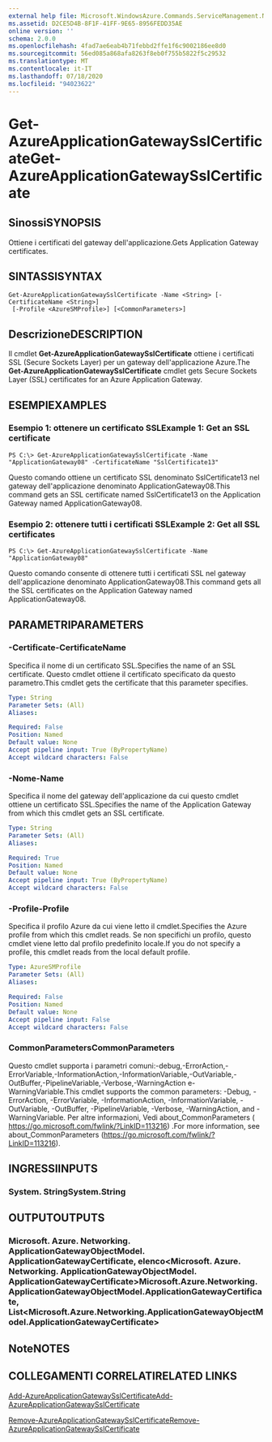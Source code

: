 ```yaml
---
external help file: Microsoft.WindowsAzure.Commands.ServiceManagement.Network.dll-Help.xml
ms.assetid: D2CE5D4B-8F1F-41FF-9E65-8956FEDD35AE
online version: ''
schema: 2.0.0
ms.openlocfilehash: 4fad7ae6eab4b71febbd2ffe1f6c9002186ee8d0
ms.sourcegitcommit: 56ed085a868afa8263f8eb0f755b5822f5c29532
ms.translationtype: MT
ms.contentlocale: it-IT
ms.lasthandoff: 07/18/2020
ms.locfileid: "94023622"
---
```

# <span data-ttu-id="37833-101">Get-AzureApplicationGatewaySslCertificate</span><span class="sxs-lookup"><span data-stu-id="37833-101">Get-AzureApplicationGatewaySslCertificate</span></span>

## <span data-ttu-id="37833-102">Sinossi</span><span class="sxs-lookup"><span data-stu-id="37833-102">SYNOPSIS</span></span>
<span data-ttu-id="37833-103">Ottiene i certificati del gateway dell'applicazione.</span><span class="sxs-lookup"><span data-stu-id="37833-103">Gets Application Gateway certificates.</span></span>

## <span data-ttu-id="37833-104">SINTASSI</span><span class="sxs-lookup"><span data-stu-id="37833-104">SYNTAX</span></span>

```
Get-AzureApplicationGatewaySslCertificate -Name <String> [-CertificateName <String>]
 [-Profile <AzureSMProfile>] [<CommonParameters>]
```

## <span data-ttu-id="37833-105">Descrizione</span><span class="sxs-lookup"><span data-stu-id="37833-105">DESCRIPTION</span></span>
<span data-ttu-id="37833-106">Il cmdlet **Get-AzureApplicationGatewaySslCertificate** ottiene i certificati SSL (Secure Sockets Layer) per un gateway dell'applicazione Azure.</span><span class="sxs-lookup"><span data-stu-id="37833-106">The **Get-AzureApplicationGatewaySslCertificate** cmdlet gets Secure Sockets Layer (SSL) certificates for an Azure Application Gateway.</span></span>

## <span data-ttu-id="37833-107">ESEMPI</span><span class="sxs-lookup"><span data-stu-id="37833-107">EXAMPLES</span></span>

### <span data-ttu-id="37833-108">Esempio 1: ottenere un certificato SSL</span><span class="sxs-lookup"><span data-stu-id="37833-108">Example 1: Get an SSL certificate</span></span>
```
PS C:\> Get-AzureApplicationGatewaySslCertificate -Name "ApplicationGateway08" -CertificateName "SslCertificate13"
```

<span data-ttu-id="37833-109">Questo comando ottiene un certificato SSL denominato SslCertificate13 nel gateway dell'applicazione denominato ApplicationGateway08.</span><span class="sxs-lookup"><span data-stu-id="37833-109">This command gets an SSL certificate named SslCertificate13 on the Application Gateway named ApplicationGateway08.</span></span>

### <span data-ttu-id="37833-110">Esempio 2: ottenere tutti i certificati SSL</span><span class="sxs-lookup"><span data-stu-id="37833-110">Example 2: Get all SSL certificates</span></span>
```
PS C:\> Get-AzureApplicationGatewaySslCertificate -Name "ApplicationGateway08"
```

<span data-ttu-id="37833-111">Questo comando consente di ottenere tutti i certificati SSL nel gateway dell'applicazione denominato ApplicationGateway08.</span><span class="sxs-lookup"><span data-stu-id="37833-111">This command gets all the SSL certificates on the Application Gateway named ApplicationGateway08.</span></span>

## <span data-ttu-id="37833-112">PARAMETRI</span><span class="sxs-lookup"><span data-stu-id="37833-112">PARAMETERS</span></span>

### <span data-ttu-id="37833-113">-Certificate</span><span class="sxs-lookup"><span data-stu-id="37833-113">-CertificateName</span></span>
<span data-ttu-id="37833-114">Specifica il nome di un certificato SSL.</span><span class="sxs-lookup"><span data-stu-id="37833-114">Specifies the name of an SSL certificate.</span></span>
<span data-ttu-id="37833-115">Questo cmdlet ottiene il certificato specificato da questo parametro.</span><span class="sxs-lookup"><span data-stu-id="37833-115">This cmdlet gets the certificate that this parameter specifies.</span></span>

```yaml
Type: String
Parameter Sets: (All)
Aliases: 

Required: False
Position: Named
Default value: None
Accept pipeline input: True (ByPropertyName)
Accept wildcard characters: False
```

### <span data-ttu-id="37833-116">-Nome</span><span class="sxs-lookup"><span data-stu-id="37833-116">-Name</span></span>
<span data-ttu-id="37833-117">Specifica il nome del gateway dell'applicazione da cui questo cmdlet ottiene un certificato SSL.</span><span class="sxs-lookup"><span data-stu-id="37833-117">Specifies the name of the Application Gateway from which this cmdlet gets an SSL certificate.</span></span>

```yaml
Type: String
Parameter Sets: (All)
Aliases: 

Required: True
Position: Named
Default value: None
Accept pipeline input: True (ByPropertyName)
Accept wildcard characters: False
```

### <span data-ttu-id="37833-118">-Profile</span><span class="sxs-lookup"><span data-stu-id="37833-118">-Profile</span></span>
<span data-ttu-id="37833-119">Specifica il profilo Azure da cui viene letto il cmdlet.</span><span class="sxs-lookup"><span data-stu-id="37833-119">Specifies the Azure profile from which this cmdlet reads.</span></span>
<span data-ttu-id="37833-120">Se non specifichi un profilo, questo cmdlet viene letto dal profilo predefinito locale.</span><span class="sxs-lookup"><span data-stu-id="37833-120">If you do not specify a profile, this cmdlet reads from the local default profile.</span></span>

```yaml
Type: AzureSMProfile
Parameter Sets: (All)
Aliases: 

Required: False
Position: Named
Default value: None
Accept pipeline input: False
Accept wildcard characters: False
```

### <span data-ttu-id="37833-121">CommonParameters</span><span class="sxs-lookup"><span data-stu-id="37833-121">CommonParameters</span></span>
<span data-ttu-id="37833-122">Questo cmdlet supporta i parametri comuni:-debug,-ErrorAction,-ErrorVariable,-InformationAction,-InformationVariable,-OutVariable,-OutBuffer,-PipelineVariable,-Verbose,-WarningAction e-WarningVariable.</span><span class="sxs-lookup"><span data-stu-id="37833-122">This cmdlet supports the common parameters: -Debug, -ErrorAction, -ErrorVariable, -InformationAction, -InformationVariable, -OutVariable, -OutBuffer, -PipelineVariable, -Verbose, -WarningAction, and -WarningVariable.</span></span> <span data-ttu-id="37833-123">Per altre informazioni, Vedi about_CommonParameters ( https://go.microsoft.com/fwlink/?LinkID=113216) .</span><span class="sxs-lookup"><span data-stu-id="37833-123">For more information, see about_CommonParameters (https://go.microsoft.com/fwlink/?LinkID=113216).</span></span>

## <span data-ttu-id="37833-124">INGRESSI</span><span class="sxs-lookup"><span data-stu-id="37833-124">INPUTS</span></span>

### <span data-ttu-id="37833-125">System. String</span><span class="sxs-lookup"><span data-stu-id="37833-125">System.String</span></span>

## <span data-ttu-id="37833-126">OUTPUT</span><span class="sxs-lookup"><span data-stu-id="37833-126">OUTPUTS</span></span>

### <span data-ttu-id="37833-127">Microsoft. Azure. Networking. ApplicationGatewayObjectModel. ApplicationGatewayCertificate, elenco<Microsoft. Azure. Networking. ApplicationGatewayObjectModel. ApplicationGatewayCertificate></span><span class="sxs-lookup"><span data-stu-id="37833-127">Microsoft.Azure.Networking.ApplicationGatewayObjectModel.ApplicationGatewayCertificate, List<Microsoft.Azure.Networking.ApplicationGatewayObjectModel.ApplicationGatewayCertificate></span></span>

## <span data-ttu-id="37833-128">Note</span><span class="sxs-lookup"><span data-stu-id="37833-128">NOTES</span></span>

## <span data-ttu-id="37833-129">COLLEGAMENTI CORRELATI</span><span class="sxs-lookup"><span data-stu-id="37833-129">RELATED LINKS</span></span>

[<span data-ttu-id="37833-130">Add-AzureApplicationGatewaySslCertificate</span><span class="sxs-lookup"><span data-stu-id="37833-130">Add-AzureApplicationGatewaySslCertificate</span></span>](./Add-AzureApplicationGatewaySslCertificate.md)

[<span data-ttu-id="37833-131">Remove-AzureApplicationGatewaySslCertificate</span><span class="sxs-lookup"><span data-stu-id="37833-131">Remove-AzureApplicationGatewaySslCertificate</span></span>](./Remove-AzureApplicationGatewaySslCertificate.md)
